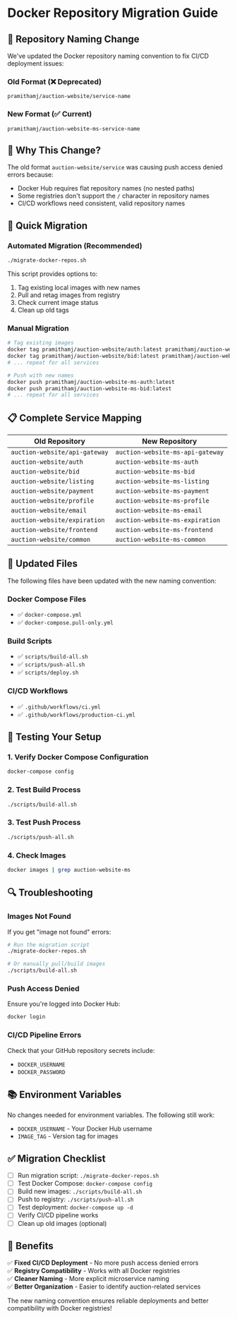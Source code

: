 # Docker Repository Migration Guide

## 🔄 Repository Naming Change

We've updated the Docker repository naming convention to fix CI/CD deployment issues:

### Old Format (❌ Deprecated)
```
pramithamj/auction-website/service-name
```

### New Format (✅ Current)
```
pramithamj/auction-website-ms-service-name
```

## 🎯 Why This Change?

The old format `auction-website/service` was causing push access denied errors because:
- Docker Hub requires flat repository names (no nested paths)
- Some registries don't support the `/` character in repository names
- CI/CD workflows need consistent, valid repository names

## 🚀 Quick Migration

### Automated Migration (Recommended)
```bash
./migrate-docker-repos.sh
```

This script provides options to:
1. Tag existing local images with new names
2. Pull and retag images from registry
3. Check current image status
4. Clean up old tags

### Manual Migration
```bash
# Tag existing images
docker tag pramithamj/auction-website/auth:latest pramithamj/auction-website-ms-auth:latest
docker tag pramithamj/auction-website/bid:latest pramithamj/auction-website-ms-bid:latest
# ... repeat for all services

# Push with new names
docker push pramithamj/auction-website-ms-auth:latest
docker push pramithamj/auction-website-ms-bid:latest
# ... repeat for all services
```

## 📋 Complete Service Mapping

| Old Repository | New Repository |
|----------------|----------------|
| `auction-website/api-gateway` | `auction-website-ms-api-gateway` |
| `auction-website/auth` | `auction-website-ms-auth` |
| `auction-website/bid` | `auction-website-ms-bid` |
| `auction-website/listing` | `auction-website-ms-listing` |
| `auction-website/payment` | `auction-website-ms-payment` |
| `auction-website/profile` | `auction-website-ms-profile` |
| `auction-website/email` | `auction-website-ms-email` |
| `auction-website/expiration` | `auction-website-ms-expiration` |
| `auction-website/frontend` | `auction-website-ms-frontend` |
| `auction-website/common` | `auction-website-ms-common` |

## 🔧 Updated Files

The following files have been updated with the new naming convention:

### Docker Compose Files
- ✅ `docker-compose.yml`
- ✅ `docker-compose.pull-only.yml`

### Build Scripts
- ✅ `scripts/build-all.sh`
- ✅ `scripts/push-all.sh`
- ✅ `scripts/deploy.sh`

### CI/CD Workflows
- ✅ `.github/workflows/ci.yml`
- ✅ `.github/workflows/production-ci.yml`

## 🧪 Testing Your Setup

### 1. Verify Docker Compose Configuration
```bash
docker-compose config
```

### 2. Test Build Process
```bash
./scripts/build-all.sh
```

### 3. Test Push Process
```bash
./scripts/push-all.sh
```

### 4. Check Images
```bash
docker images | grep auction-website-ms
```

## 🔍 Troubleshooting

### Images Not Found
If you get "image not found" errors:
```bash
# Run the migration script
./migrate-docker-repos.sh

# Or manually pull/build images
./scripts/build-all.sh
```

### Push Access Denied
Ensure you're logged into Docker Hub:
```bash
docker login
```

### CI/CD Pipeline Errors
Check that your GitHub repository secrets include:
- `DOCKER_USERNAME`
- `DOCKER_PASSWORD`

## 📚 Environment Variables

No changes needed for environment variables. The following still work:
- `DOCKER_USERNAME` - Your Docker Hub username
- `IMAGE_TAG` - Version tag for images

## ✅ Migration Checklist

- [ ] Run migration script: `./migrate-docker-repos.sh`
- [ ] Test Docker Compose: `docker-compose config`
- [ ] Build new images: `./scripts/build-all.sh`
- [ ] Push to registry: `./scripts/push-all.sh`
- [ ] Test deployment: `docker-compose up -d`
- [ ] Verify CI/CD pipeline works
- [ ] Clean up old images (optional)

## 🎉 Benefits

✅ **Fixed CI/CD Deployment** - No more push access denied errors  
✅ **Registry Compatibility** - Works with all Docker registries  
✅ **Cleaner Naming** - More explicit microservice naming  
✅ **Better Organization** - Easier to identify auction-related services  

The new naming convention ensures reliable deployments and better compatibility with Docker registries!
